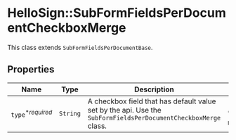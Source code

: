 # HelloSign::SubFormFieldsPerDocumentCheckboxMerge

This class extends `SubFormFieldsPerDocumentBase`.

## Properties

| Name | Type | Description | Notes |
| ---- | ---- | ----------- | ----- |
| `type`<sup>*_required_</sup> | ```String``` |  A checkbox field that has default value set by the api. Use the `SubFormFieldsPerDocumentCheckboxMerge` class.  |  [default to 'checkbox-merge'] |


